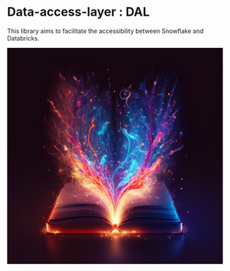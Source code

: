 # Data-access-layer : DAL

This library aims to facilitate the accessibility
between Snowflake and Databricks.

![](./docs/dal.png)
